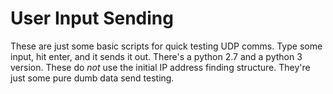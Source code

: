 # User Input Sending
These are just some basic scripts for quick testing UDP comms. Type some input, hit enter, and it sends it out. There's a python 2.7 and a python 3 version. These do *not* use the initial IP address finding structure. They're just some pure dumb data send testing.